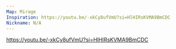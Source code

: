 ```yaml
---
Map: Mirage
Inspiration: https://youtu.be/-xkCy8ufVmU?si=HlHIRsKVMA9BmCDC
Nickname: N/A
---
```

https://youtu.be/-xkCy8ufVmU?si=HlHIRsKVMA9BmCDC